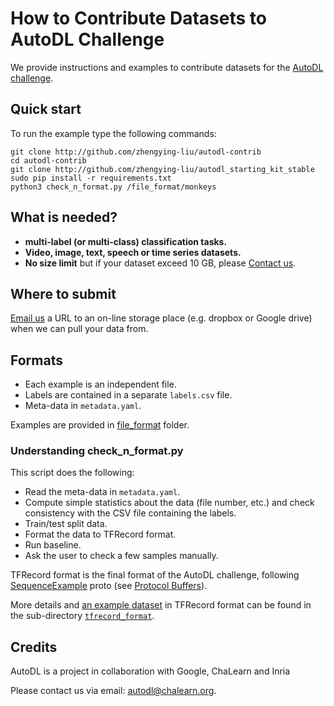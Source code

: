 # How to Contribute Datasets to AutoDL Challenge
We provide instructions and examples to contribute datasets for the [AutoDL challenge](http://autodl.chalearn.org).


## Quick start

To run the example type the following commands:

```
git clone http://github.com/zhengying-liu/autodl-contrib
cd autodl-contrib
git clone http://github.com/zhengying-liu/autodl_starting_kit_stable
sudo pip install -r requirements.txt
python3 check_n_format.py /file_format/monkeys
```

## What is needed?

* **multi-label (or multi-class) classification tasks.**
* **Video, image, text, speech or time series datasets.**
* **No size limit** but if your dataset exceed 10 GB, please [Contact us](mailto:autodl@chalearn.org).


## Where to submit

[Email us](mailto:autodl@chalearn.org) a URL to an on-line storage place (e.g. dropbox or Google drive) when we can pull your data from.


## Formats

* Each example is an independent file.
* Labels are contained in a separate `labels.csv` file.
* Meta-data in `metadata.yaml`.

Examples are provided in [file_format](https://github.com/zhengying-liu/autodl-contrib/tree/master/file_format) folder.


### Understanding check_n_format.py

This script does the following:

* Read the meta-data in `metadata.yaml`.
* Compute simple statistics about the data (file number, etc.) and check consistency with the CSV file containing the labels.
* Train/test split data.
* Format the data to TFRecord format.
* Run baseline.
* Ask the user to check a few samples manually.


TFRecord format is the final format of the AutoDL challenge, following [SequenceExample](https://github.com/tensorflow/tensorflow/blob/master/tensorflow/core/example/example.proto#L92) proto (see [Protocol Buffers](https://developers.google.com/protocol-buffers/docs/overview)).

More details and [an example dataset](https://github.com/zhengying-liu/autodl-contrib/tree/master/tfrecord_format/mini-mnist) in TFRecord format can be found in the sub-directory [`tfrecord_format`](https://github.com/zhengying-liu/autodl-contrib/tree/master/tfrecord_format).


## Credits
AutoDL is a project in collaboration with Google, ChaLearn and Inria

Please contact us via email: autodl@chalearn.org.
